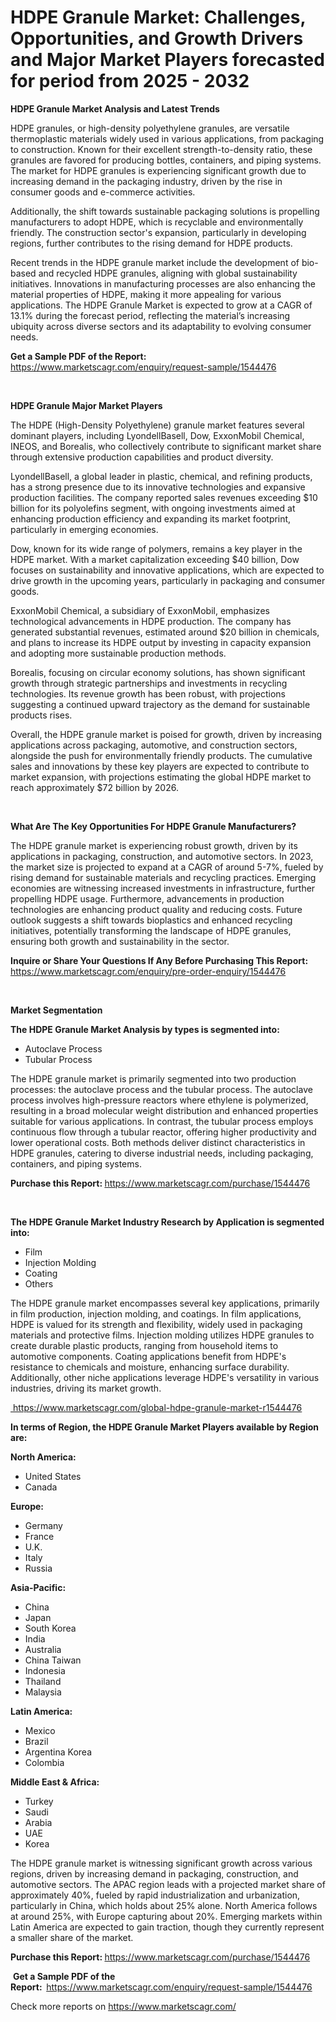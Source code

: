 <p><h1>HDPE Granule Market: Challenges, Opportunities, and Growth Drivers and Major Market Players forecasted for period from 2025 - 2032</h1></p><p><strong>HDPE Granule Market Analysis and Latest Trends</strong></p>
<p><p>HDPE granules, or high-density polyethylene granules, are versatile thermoplastic materials widely used in various applications, from packaging to construction. Known for their excellent strength-to-density ratio, these granules are favored for producing bottles, containers, and piping systems. The market for HDPE granules is experiencing significant growth due to increasing demand in the packaging industry, driven by the rise in consumer goods and e-commerce activities. </p><p>Additionally, the shift towards sustainable packaging solutions is propelling manufacturers to adopt HDPE, which is recyclable and environmentally friendly. The construction sector's expansion, particularly in developing regions, further contributes to the rising demand for HDPE products. </p><p>Recent trends in the HDPE granule market include the development of bio-based and recycled HDPE granules, aligning with global sustainability initiatives. Innovations in manufacturing processes are also enhancing the material properties of HDPE, making it more appealing for various applications. The HDPE Granule Market is expected to grow at a CAGR of 13.1% during the forecast period, reflecting the material’s increasing ubiquity across diverse sectors and its adaptability to evolving consumer needs.</p></p>
<p><strong>Get a Sample PDF of the Report:&nbsp;</strong> <a href="https://www.marketscagr.com/enquiry/request-sample/1544476?utm_campaign=3215&utm_medium=2&utm_source=Github&utm_content=ia&utm_term=31032025&utm_id=hdpe-granule">https://www.marketscagr.com/enquiry/request-sample/1544476</a></p>
<p>&nbsp;</p>
<p><strong>HDPE Granule Major Market Players</strong></p>
<p><p>The HDPE (High-Density Polyethylene) granule market features several dominant players, including LyondellBasell, Dow, ExxonMobil Chemical, INEOS, and Borealis, who collectively contribute to significant market share through extensive production capabilities and product diversity.</p><p>LyondellBasell, a global leader in plastic, chemical, and refining products, has a strong presence due to its innovative technologies and expansive production facilities. The company reported sales revenues exceeding $10 billion for its polyolefins segment, with ongoing investments aimed at enhancing production efficiency and expanding its market footprint, particularly in emerging economies.</p><p>Dow, known for its wide range of polymers, remains a key player in the HDPE market. With a market capitalization exceeding $40 billion, Dow focuses on sustainability and innovative applications, which are expected to drive growth in the upcoming years, particularly in packaging and consumer goods.</p><p>ExxonMobil Chemical, a subsidiary of ExxonMobil, emphasizes technological advancements in HDPE production. The company has generated substantial revenues, estimated around $20 billion in chemicals, and plans to increase its HDPE output by investing in capacity expansion and adopting more sustainable production methods.</p><p>Borealis, focusing on circular economy solutions, has shown significant growth through strategic partnerships and investments in recycling technologies. Its revenue growth has been robust, with projections suggesting a continued upward trajectory as the demand for sustainable products rises.</p><p>Overall, the HDPE granule market is poised for growth, driven by increasing applications across packaging, automotive, and construction sectors, alongside the push for environmentally friendly products. The cumulative sales and innovations by these key players are expected to contribute to market expansion, with projections estimating the global HDPE market to reach approximately $72 billion by 2026.</p></p>
<p>&nbsp;</p>
<p><strong>What Are The Key Opportunities For HDPE Granule Manufacturers?</strong></p>
<p><p>The HDPE granule market is experiencing robust growth, driven by its applications in packaging, construction, and automotive sectors. In 2023, the market size is projected to expand at a CAGR of around 5-7%, fueled by rising demand for sustainable materials and recycling practices. Emerging economies are witnessing increased investments in infrastructure, further propelling HDPE usage. Furthermore, advancements in production technologies are enhancing product quality and reducing costs. Future outlook suggests a shift towards bioplastics and enhanced recycling initiatives, potentially transforming the landscape of HDPE granules, ensuring both growth and sustainability in the sector.</p></p>
<p><strong>Inquire or Share Your Questions If Any Before Purchasing This Report:</strong> <a href="https://www.marketscagr.com/enquiry/pre-order-enquiry/1544476?utm_campaign=3215&utm_medium=2&utm_source=Github&utm_content=ia&utm_term=31032025&utm_id=hdpe-granule">https://www.marketscagr.com/enquiry/pre-order-enquiry/1544476</a></p>
<p>&nbsp;</p>
<p><strong>Market Segmentation</strong></p>
<p><strong>The HDPE Granule Market Analysis by types is segmented into:</strong></p>
<p><ul><li>Autoclave Process</li><li>Tubular Process</li></ul></p>
<p><p>The HDPE granule market is primarily segmented into two production processes: the autoclave process and the tubular process. The autoclave process involves high-pressure reactors where ethylene is polymerized, resulting in a broad molecular weight distribution and enhanced properties suitable for various applications. In contrast, the tubular process employs continuous flow through a tubular reactor, offering higher productivity and lower operational costs. Both methods deliver distinct characteristics in HDPE granules, catering to diverse industrial needs, including packaging, containers, and piping systems.</p></p>
<p><strong>Purchase this Report:&nbsp;</strong><a href="https://www.marketscagr.com/purchase/1544476?utm_campaign=3215&utm_medium=2&utm_source=Github&utm_content=ia&utm_term=31032025&utm_id=hdpe-granule">https://www.marketscagr.com/purchase/1544476</a></p>
<p>&nbsp;</p>
<p><strong>The HDPE Granule Market Industry Research by Application is segmented into:</strong></p>
<p><ul><li>Film</li><li>Injection Molding</li><li>Coating</li><li>Others</li></ul></p>
<p><p>The HDPE granule market encompasses several key applications, primarily in film production, injection molding, and coatings. In film applications, HDPE is valued for its strength and flexibility, widely used in packaging materials and protective films. Injection molding utilizes HDPE granules to create durable plastic products, ranging from household items to automotive components. Coating applications benefit from HDPE's resistance to chemicals and moisture, enhancing surface durability. Additionally, other niche applications leverage HDPE's versatility in various industries, driving its market growth.</p></p>
<p><a href="https://www.marketscagr.com/global-hdpe-granule-market-r1544476?utm_campaign=3215&utm_medium=2&utm_source=Github&utm_content=ia&utm_term=31032025&utm_id=hdpe-granule">&nbsp;https://www.marketscagr.com/global-hdpe-granule-market-r1544476</a></p>
<p><strong>In terms of Region, the HDPE Granule Market Players available by Region are:</strong></p>
<p>
    <p> <strong> North America: </strong>
        <ul>
            <li>United States</li>
            <li>Canada</li>
        </ul>
        </p> 
    <p> <strong> Europe: </strong>
        <ul>
            <li>Germany</li>
            <li>France</li>
            <li>U.K.</li>
            <li>Italy</li>
            <li>Russia</li>
        </ul>
        </p> 
    <p> <strong> Asia-Pacific: </strong>
        <ul>
            <li>China</li>
            <li>Japan</li>
            <li>South Korea</li>
            <li>India</li>
            <li>Australia</li>
            <li>China Taiwan</li>
            <li>Indonesia</li>
            <li>Thailand</li>
            <li>Malaysia</li>
        </ul>
        </p> 
    <p> <strong> Latin America: </strong>
        <ul>
            <li>Mexico</li>
            <li>Brazil</li>
            <li>Argentina Korea</li>
            <li>Colombia</li>
        </ul>
        </p> 
    <p> <strong> Middle East & Africa: </strong>
        <ul>
            <li>Turkey</li>
            <li>Saudi</li>
            <li>Arabia</li>
            <li>UAE</li>
            <li>Korea</li>
        </ul>
    </p>
    </p>
<p><p>The HDPE granule market is witnessing significant growth across various regions, driven by increasing demand in packaging, construction, and automotive sectors. The APAC region leads with a projected market share of approximately 40%, fueled by rapid industrialization and urbanization, particularly in China, which holds about 25% alone. North America follows at around 25%, with Europe capturing about 20%. Emerging markets within Latin America are expected to gain traction, though they currently represent a smaller share of the market.</p></p>
<p><strong>Purchase this Report: </strong><a href="https://www.marketscagr.com/purchase/1544476?utm_campaign=3215&utm_medium=2&utm_source=Github&utm_content=ia&utm_term=31032025&utm_id=hdpe-granule">https://www.marketscagr.com/purchase/1544476</a></p>
<p>&nbsp;<strong>Get a Sample PDF of the Report:&nbsp;&nbsp;</strong><a href="https://www.marketscagr.com/enquiry/request-sample/1544476?utm_campaign=3215&utm_medium=2&utm_source=Github&utm_content=ia&utm_term=31032025&utm_id=hdpe-granule">https://www.marketscagr.com/enquiry/request-sample/1544476</a></p>
<p><strong></strong></p>
<p>Check more reports on <a href="https://www.marketscagr.com/?utm_campaign=3215&utm_medium=2&utm_source=Github&utm_content=ia&utm_term=31032025&utm_id=hdpe-granule">https://www.marketscagr.com/</a></p>